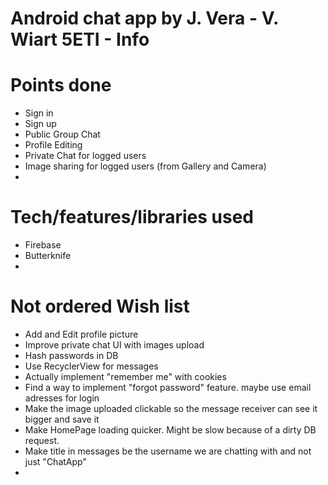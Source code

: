 # Android chat app by J. Vera - V. Wiart 5ETI - Info

# Points done
- Sign in
- Sign up
- Public Group Chat
- Profile Editing
- Private Chat for logged users
- Image sharing for logged users (from Gallery and Camera)
-

# Tech/features/libraries used
- Firebase
- Butterknife
- 

# Not ordered Wish list 
- Add and Edit profile picture
- Improve private chat UI with images upload
- Hash passwords in DB
- Use RecyclerView for messages
- Actually implement "remember me" with cookies
- Find a way to implement "forgot password" feature. maybe use email adresses for login
- Make the image uploaded clickable so the message receiver can see it bigger and save it
- Make HomePage loading quicker. Might be slow because of a dirty DB request.
- Make title in messages be the username we are chatting with and not just "ChatApp"
-


